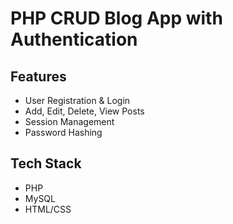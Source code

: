 # PHP CRUD Blog App with Authentication

## Features
- User Registration & Login
- Add, Edit, Delete, View Posts
- Session Management
- Password Hashing

## Tech Stack
- PHP
- MySQL
- HTML/CSS
